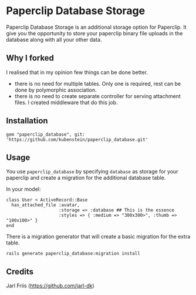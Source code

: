 Paperclip Database Storage
==========================

Paperclip Database Storage is an additional storage option for
Paperclip. It give you the opportunity to store your paperclip binary
file uploads in the database along with all your other data.

Why I forked
------------
I realised that in my opinion few things can be done better.
- there is no need for multiple tables. Only one is required, rest can be done by polymorphic association.
- there is no need to create separate controller for serving attachment files. I created middleware that do this job.


Installation
------------

    gem "paperclip_database", git: 'https://github.com/kubenstein/paperclip_database.git'


Usage
-----

You use `paperclip_database` by specifying `database` as storage for
your paperclip and create a migration for the additional database
table.

In your model:

    class User < ActiveRecord::Base
      has_attached_file :avatar, 
                        :storage => :database ## This is the essence
                        :styles => { :medium => "300x300>", :thumb => "100x100>" }
    end

There is a migration generator that will create a basic migration for
the extra table.

    rails generate paperclip_database:migration install


Credits
-------
Jarl Friis (https://github.com/jarl-dk)

